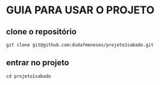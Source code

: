 # GUIA PARA USAR O PROJETO

## clone o repositório

``` git clone git@github.com:dudafmeneses/projeto1sabado.git ```

## entrar no projeto

``` cd projeto1sabado ```